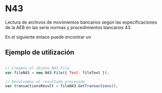 # N43
Lectura de archivos de movimientos bancarios según las especificaciones de la AEB en las serie normas y procedimientos bancarios 43.

En el siguiente enlace puede encontrar un 

## Ejemplo de utilización

```javascript

// Creamos el objeto N43.File
var fileN43 = new N43.File({ Text: fileText });

// Devolvemos el resultado procesado
var transactionsResult = fileN43.GetTransactions();

```
